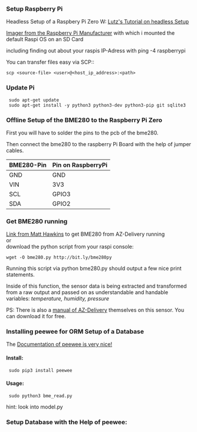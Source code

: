 ### Setup Raspberry  Pi
Headless Setup of a Raspbery Pi Zero W:
[Lutz's Tutorial on headless Setup](https://www.youtube.com/watch?v=hoy4x7MTA-o)

[Imager from the Raspberry Pi Manufacturer](https://www.raspberrypi.com/software/) with which i mounted the default Raspi OS on an SD Card

including finding out about your raspis IP-Adress with
     ping -4 raspberrypi

You can transfer files easy via SCP::

    scp <source-file> <user>@<host_ip_address>:<path>
    
    



### Update Pi
     sudo apt-get update
     sudo apt-get install -y python3 python3-dev python3-pip git sqlite3 

     
### Offline Setup of the BME280 to the Raspberry Pi Zero
First you will have to solder the pins to the pcb of the bme280.

Then connect the bme280 to the raspberry Pi Board with the help of jumper cables.

| BME280-Pin | Pin on RaspberryPi |
| --- | --- |
| GND | GND |
| VIN | 3V3 |
| SCL | GPIO3 |
| SDA | GPIO2 |


### Get BME280 running

[Link from Matt Hawkins](https://www.raspberrypi-spy.co.uk/2016/07/using-bme280-i2c-temperature-pressure-sensor-in-python/) to get BME280 from AZ-Delivery running <br>
or <br>
download the python script from your raspi console:
     
    wget -O bme280.py http://bit.ly/bme280py

Running this script via
     python bme280.py
should output a few nice print statements.

Inside of this function, the sensor data is being extracted and transformed from a raw output and passed on as understandable and handable variables: *temperature, humidity, pressure*


PS: There is also a [manual of AZ-Delivery](https://www.az-delivery.de/products/gy-bme280-kostenfreies-e-book?variant=19134838997088) themselves on this sensor. You can download it for free.


### Installing peewee for ORM Setup of a Database
The [Documentation of peewee is very nice!](http://docs.peewee-orm.com/en/latest/)
#### Install:
     sudo pip3 install peewee

#### Usage:
     sudo python3 bme_read.py

hint: look into model.py


### Setup Database with the Help of peewee:
